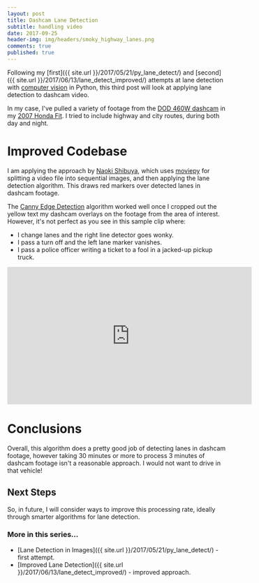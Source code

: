 ```yaml
---
layout: post
title: Dashcam Lane Detection
subtitle: handling video
date: 2017-09-25
header-img: img/headers/smoky_highway_lanes.png
comments: true
published: true
---
```


Following my [first]({{ site.url }}/2017/05/21/py_lane_detect/) and [second]({{ site.url }}/2017/06/13/lane_detect_improved/) attempts at lane detection with [computer vision](http://opencv.org/) in Python, this third post will look at applying lane detection to dashcam video.

In my case, I've pulled a variety of footage from the [DOD 460W dashcam](https://dod-tech.ca/en/product/dod-ls460w/) in my [2007 Honda Fit](http://i2.cdn.turner.com/money/galleries/2008/autos/0806/gallery.cr_best_used_mpg/images/2008_honda_fit.jpg).  I tried to include highway and city routes, during both day and night.

# Improved Codebase
I am applying the approach by [Naoki Shibuya](https://github.com/naokishibuya/car-finding-lane-lines), which uses [moviepy](https://zulko.github.io/moviepy/) for splitting a video file into sequential images, and then applying the lane detection algorithm.  This draws red markers over detected lanes in dashcam footage.

The [Canny Edge Detection](https://github.com/guydavis/lane-detect/blob/master/lane_detect.py) algorithm worked well once I cropped out the yellow text my dashcam overlays on the footage from the area of interest.  However, it's not perfect as you see in this sample clip where:

* I change lanes and the right line detector goes wonky.
* I pass a turn off and the left lane marker vanishes.
* I pass a police officer writing a ticket to a fool in a jacked-up pickup truck.  

<iframe width="560" height="315" src="https://www.youtube.com/embed/M91KB01VBNs" frameborder="0" gesture="media" allowfullscreen></iframe>

# Conclusions
Overall, this algorithm does a pretty good job of detecting lanes in dashcam footage, however taking 30 minutes or more to process 3 minutes of dashcam footage isn't a reasonable approach.  I would not want to drive in that vehicle!  

## Next Steps
So, in future, I will consider ways to improve this processing rate, ideally through smarter algorithms for lane detection. 

### More in this series...
* [Lane Detection in Images]({{ site.url }}/2017/05/21/py_lane_detect/) - first attempt.
* [Improved Lane Detection]({{ site.url }}/2017/06/13/lane_detect_improved/) - improved approach.
